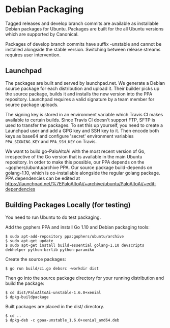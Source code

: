 # Debian Packaging

Tagged releases and develop branch commits are available as installable Debian packages
for Ubuntu. Packages are built for the all Ubuntu versions which are supported by
Canonical.

Packages of develop branch commits have suffix -unstable and cannot be installed alongside
the stable version. Switching between release streams requires user intervention.

## Launchpad

The packages are built and served by launchpad.net. We generate a Debian source package
for each distribution and upload it. Their builder picks up the source package, builds it
and installs the new version into the PPA repository. Launchpad requires a valid signature
by a team member for source package uploads.

The signing key is stored in an environment variable which Travis CI makes available to
certain builds. Since Travis CI doesn't support FTP, SFTP is used to transfer the
packages. To set this up yourself, you need to create a Launchpad user and add a GPG key
and SSH key to it. Then encode both keys as base64 and configure 'secret' environment
variables `PPA_SIGNING_KEY` and `PPA_SSH_KEY` on Travis.

We want to build go-PaloAltoAi with the most recent version of Go, irrespective of the Go
version that is available in the main Ubuntu repository. In order to make this possible,
our PPA depends on the ~gophers/ubuntu/archive PPA. Our source package build-depends on
golang-1.10, which is co-installable alongside the regular golang package. PPA dependencies
can be edited at https://launchpad.net/%7EPaloAltoAi/+archive/ubuntu/PaloAltoAi/+edit-dependencies

## Building Packages Locally (for testing)

You need to run Ubuntu to do test packaging.

Add the gophers PPA and install Go 1.10 and Debian packaging tools:

    $ sudo apt-add-repository ppa:gophers/ubuntu/archive
    $ sudo apt-get update
    $ sudo apt-get install build-essential golang-1.10 devscripts debhelper python-bzrlib python-paramiko

Create the source packages:

    $ go run build/ci.go debsrc -workdir dist

Then go into the source package directory for your running distribution and build the package:

    $ cd dist/PaloAltoAi-unstable-1.6.0+xenial
    $ dpkg-buildpackage

Built packages are placed in the dist/ directory.

    $ cd ..
    $ dpkg-deb -c gpaa-unstable_1.6.0+xenial_amd64.deb
